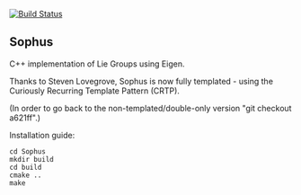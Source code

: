 [![Build Status](https://travis-ci.org/strasdat/Sophus.svg)](https://travis-ci.org/strasdat/Sophus)


Sophus
------

C++ implementation of Lie Groups using Eigen.

Thanks to Steven Lovegrove, Sophus is now fully templated  - using the Curiously Recurring Template Pattern (CRTP).

(In order to go back to the non-templated/double-only version "git checkout a621ff".)

Installation guide:

```
cd Sophus
mkdir build
cd build
cmake ..
make
```


